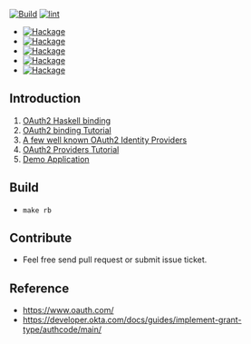 [![Build](https://github.com/freizl/hoauth2/actions/workflows/build.yml/badge.svg)](https://github.com/freizl/hoauth2/actions/workflows/build.yml)
[![lint](https://github.com/freizl/hoauth2/actions/workflows/lint.yml/badge.svg)](https://github.com/freizl/hoauth2/actions/workflows/lint.yml)

<!-- [![Travis Status](https://app.travis-ci.com/freizl/hoauth2.svg?branch=master)](http://app.travis-ci.com/github/freizl/hoauth2) -->

- [![Hackage](https://img.shields.io/hackage/v/hoauth2.svg)](https://hackage.haskell.org/package/hoauth2)
- [![Hackage](https://img.shields.io/hackage/v/hoauth2-providers.svg)](https://hackage.haskell.org/package/hoauth2-providers)
- [![Hackage](https://img.shields.io/hackage/v/hoauth2-tutorial.svg)](https://hackage.haskell.org/package/hoauth2-tutorial)
- [![Hackage](https://img.shields.io/hackage/v/hoauth2-providers-tutorial.svg)](https://hackage.haskell.org/package/hoauth2-providers-tutorial)
- [![Hackage](https://img.shields.io/hackage/v/hoauth2-demo.svg)](https://hackage.haskell.org/package/hoauth2-demo)

## Introduction

1. [OAuth2 Haskell binding](./hoauth2)
1. [OAuth2 binding Tutorial](./hoauth2-tutorial)
1. [A few well known OAuth2 Identity Providers](./hoauth2-providers)
1. [OAuth2 Providers Tutorial](./hoauth2-providers-tutorial)
1. [Demo Application](./hoauth2-demo)

## Build

- `make rb`

## Contribute

- Feel free send pull request or submit issue ticket.

## Reference

- <https://www.oauth.com/>
- <https://developer.okta.com/docs/guides/implement-grant-type/authcode/main/>
